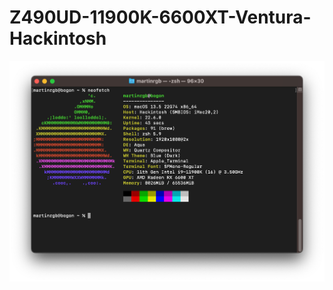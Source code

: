 # Z490UD-11900K-6600XT-Ventura-Hackintosh

![png](https://raw.githubusercontent.com/MartinRGB/Z490UD-11900K-6600XT-Ventura-Hackintosh/main/png/Screenshot%202023-08-18%20at%2005.32.30.png)
